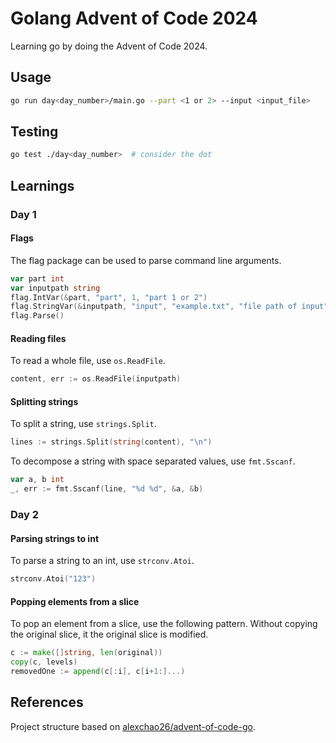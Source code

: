 # Golang Advent of Code 2024

Learning go by doing the Advent of Code 2024.

## Usage

```bash
go run day<day_number>/main.go --part <1 or 2> --input <input_file>
```

## Testing

```bash
go test ./day<day_number>  # consider the dot
```

## Learnings

### Day 1

#### Flags

The flag package can be used to parse command line arguments.

```go
var part int
var inputpath string
flag.IntVar(&part, "part", 1, "part 1 or 2")
flag.StringVar(&inputpath, "input", "example.txt", "file path of input")
flag.Parse()
```

#### Reading files

To read a whole file, use `os.ReadFile`.

```go
content, err := os.ReadFile(inputpath)
```

#### Splitting strings

To split a string, use `strings.Split`.

```go
lines := strings.Split(string(content), "\n")
```

To decompose a string with space separated values, use `fmt.Sscanf`.

```go
var a, b int
_, err := fmt.Sscanf(line, "%d %d", &a, &b)
```

### Day 2

#### Parsing strings to int

To parse a string to an int, use `strconv.Atoi`.

```go
strconv.Atoi("123")
```

#### Popping elements from a slice

To pop an element from a slice, use the following pattern.
Without copying the original slice, it the original slice is modified.

```go
c := make([]string, len(original))
copy(c, levels)
removedOne := append(c[:i], c[i+1:]...)
```

## References

Project structure based on [alexchao26/advent-of-code-go](https://github.com/alexchao26/advent-of-code-go).
